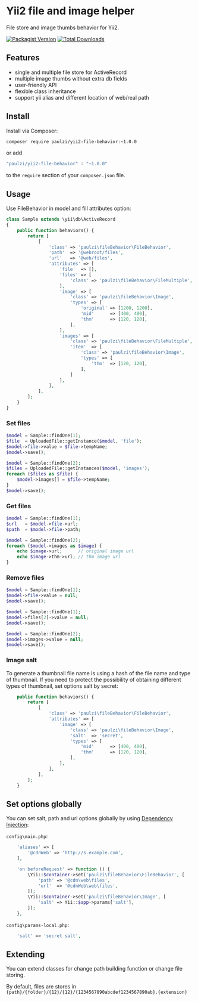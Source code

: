 # Yii2 file and image helper

File store and image thumbs behavior for Yii2.

[![Packagist Version](https://img.shields.io/packagist/v/paulzi/yii2-file-behavior.svg)](https://packagist.org/packages/paulzi/yii2-file-behavior)
[![Total Downloads](https://img.shields.io/packagist/dt/paulzi/yii2-file-behavior.svg)](https://packagist.org/packages/paulzi/yii2-file-behavior)

## Features

- single and multiple file store for ActiveRecord
- multiple image thumbs without extra db fields
- user-friendly API
- flexible class inheritance
- support yii alias and different location of web/real path

## Install

Install via Composer:

```bash
composer require paulzi/yii2-file-behavior:~1.0.0
```

or add

```bash
"paulzi/yii2-file-behavior" : "~1.0.0"
```

to the `require` section of your `composer.json` file.

## Usage

Use FileBehavior in model and fill attributes option:

```php
class Sample extends \yii\db\ActiveRecord
{
    public function behaviors() {
        return [
            [
                'class' => 'paulzi\fileBehavior\FileBehavior',
                'path'  => '@webroot/files',
                'url'   => '@web/files',
                'attributes' => [
                    'file'  => [],
                    'files' => [
                        'class' => 'paulzi\fileBehavior\FileMultiple',
                    ],
                    'image' => [
                        'class' => 'paulzi\fileBehavior\Image',
                        'types' => [
                            'original' => [1200, 1200],
                            'mid'      => [400, 400],
                            'thm'      => [120, 120],
                        ],
                    ],
                    'images' => [
                        'class' => 'paulzi\fileBehavior\FileMultiple',
                        'item'  => [
                            'class' => 'paulzi\fileBehavior\Image',
                            'types' => [
                                'thm'  => [120, 120],
                            ],
                        ]
                    ],
                ],
            ],
        ];
    }
}
```

### Set files
```php
$model = Sample::findOne(1);
$file  = UploadedFile::getInstance($model, 'file');
$model->file->value = $file->tempName;
$model->save();

$model = Sample::findOne(2);
$files = UploadedFile::getInstances($model, 'images');
foreach ($files as $file) {
    $model->images[] = $file->tempName;
}
$model->save();
```

### Get files
```php
$model = Sample::findOne(1);
$url   = $model->file->url;
$path  = $model->file->path;

$model = Sample::findOne(2);
foreach ($model->images as $image) {
    echo $image->url;      // original image url
    echo $image->thm->url; // thm image url
}
```

### Remove files
```php
$model = Sample::findOne(1);
$model->file->value = null;
$model->save();

$model = Sample::findOne(1);
$model->files[2]->value = null;
$model->save();

$model = Sample::findOne(2);
$model->images->value = null;
$model->save();
```

### Image salt

To generate a thumbnail file name is using a hash of the file name and type of thumbnail. If you need to protect the possibility of obtaining different types of thumbnail, set options salt by secret:
```php
    public function behaviors() {
        return [
            [
                'class' => 'paulzi\fileBehavior\FileBehavior',
                'attributes' => [
                    'image' => [
                        'class' => 'paulzi\fileBehavior\Image',
                        'salt'  => 'secret',
                        'types' => [
                            'mid'      => [400, 400],
                            'thm'      => [120, 120],
                        ],
                    ],
                ],
            ],
        ];
    }
```

## Set options globally

You can set salt, path and url options globally by using [Dependency Injection](http://www.yiiframework.com/doc-2.0/guide-concept-di-container.html):

`config\main.php`:
```php
    'aliases' => [
        '@cdnWeb' => 'http://s.example.com',
    ],

    'on beforeRequest' => function () {
        \Yii::$container->set('paulzi\fileBehavior\FileBehavior', [
            'path' => '@cdn\web\files',
            'url'  => '@cdnWeb\web\files',
        ]);
        \Yii::$container->set('paulzi\fileBehavior\Image', [
            'salt' => Yii::$app->params['salt'],
        ]);
    },
```

`config\params-local.php`:
```php
    'salt' => 'secret salt',
```

## Extending

You can extend classes for change path building function or change file storing.

By default, files are stores in `{path}/{folder}/{12}/{12}/{1234567890abcdef1234567890ab}.{extension}`
